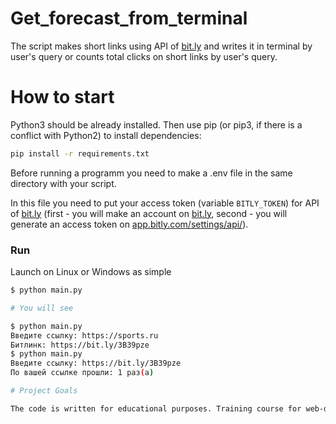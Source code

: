 # Get_forecast_from_terminal
The script makes short links using API of [bit.ly](https://bit.ly) and writes it in terminal by user's query or counts total clicks on short links by user's query.

# How to start

Python3 should be already installed. Then use pip (or pip3, if there is a conflict with Python2) to install dependencies:

```bash
pip install -r requirements.txt
```
Before running a programm you need to make a .env file in the same directory with your script.

In this file you need to put your access token (variable `BITLY_TOKEN`) for API of [bit.ly](https://bit.ly) (first - you will make an account on [bit.ly](https://bit.ly), second - you will generate an access token on [app.bitly.com/settings/api/](https://app.bitly.com/settings/api/)). 

### Run

Launch on Linux or Windows as simple

```bash
$ python main.py

# You will see

$ python main.py
Введите ссылку: https://sports.ru
Битлинк: https://bit.ly/3B39pze
$ python main.py
Введите ссылку: https://bit.ly/3B39pze
По вашей ссылке прошли: 1 раз(а)

# Project Goals

The code is written for educational purposes. Training course for web-developers - [DEVMAN.org](https://devman.org)
